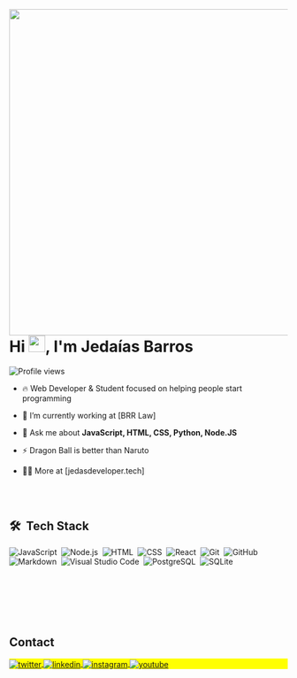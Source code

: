 <img align="right" height="590em" src="https://raw.githubusercontent.com/gist/JedasB/5e4886f06eb80bd25e37e4cb843df5d0/raw/0f2e05e8247a8aa7b3da974c68b78f7d8c01b29e/githubcard.svg"/>
<h1 align="left">Hi <img src="https://raw.githubusercontent.com/kaueMarques/kaueMarques/master/hi.gif" height="30px">, I'm Jedaías Barros</h1>
<p align="left"> <img src="https://komarev.com/ghpvc/?username=jedasb&color=red" alt="Profile views" /> </p>

- 🔥 Web Developer & Student focused on helping people start programming 

- 🔭 I’m currently working at [BRR Law]

- 💬 Ask me about **JavaScript, HTML, CSS, Python, Node.JS**

- ⚡ Dragon Ball is better than Naruto

- 👨‍💻 More at [jedasdeveloper.tech]



<br><br>

## 🛠 &nbsp;Tech Stack

![JavaScript](https://img.shields.io/badge/-JavaScript-05122A?style=flat&logo=javascript)&nbsp;
![Node.js](https://img.shields.io/badge/-Node.js-05122A?style=flat&logo=node.js)&nbsp;
![HTML](https://img.shields.io/badge/-HTML-05122A?style=flat&logo=HTML5)&nbsp;
![CSS](https://img.shields.io/badge/-CSS-05122A?style=flat&logo=CSS3&logoColor=1572B6)&nbsp;
![React](https://img.shields.io/badge/-React-05122A?style=flat&logo=react)&nbsp;
![Git](https://img.shields.io/badge/-Git-05122A?style=flat&logo=git)&nbsp;
![GitHub](https://img.shields.io/badge/-GitHub-05122A?style=flat&logo=github)&nbsp;
![Markdown](https://img.shields.io/badge/-Markdown-05122A?style=flat&logo=markdown)&nbsp;
![Visual Studio Code](https://img.shields.io/badge/-Visual%20Studio%20Code-05122A?style=flat&logo=visual-studio-code&logoColor=007ACC)&nbsp;
![PostgreSQL](https://img.shields.io/badge/-PostgreSQL-05122A?style=flat&logo=postgresql)&nbsp;
![SQLite](https://img.shields.io/badge/-SQLite-05122A?style=flat&logo=sqlite)&nbsp;

<br><br>

<!--

## ⚙️ &nbsp;GitHub Analytics

<p align="left">
<img width="530em" src="https://github-readme-stats.vercel.app/api?username=maykbrito&show_icons=true&theme=vision-friendly-dark" alt="maykbrito's stats"/>
<img width="530em" src="https://github-readme-stats.vercel.app/api/top-langs/?username=maykbrito&layout=compact&theme=vision-friendly-dark" alt="maykbrito's most languages"/>
</p>

-->

<br><br>

## Contact

<p align="left" style="background:yellow">

<a href="https://twitter.com/jedaiasbarros_" target="_blank">
  <img align="center" src="https://img.shields.io/badge/-jedaiasbarros_-05122A?style=flat&logo=twitter" alt="twitter"/>  
</a>
<a href="https://linkedin.com/in/jedaiasbarros" target="_blank">
  <img align="center" src="https://img.shields.io/badge/-jedaiasbarros-05122A?style=flat&logo=linkedin" alt="linkedin"/>
</a>
<a href="https://instagram.com/jedas___" target="_blank">
 <img align="center" src="https://img.shields.io/badge/-jedas___-05122A?style=flat&logo=instagram" alt="instagram"/>
</a>
<a href="https://youtube.com/maykbrito" target="_blank">
 <img align="center" src="https://img.shields.io/badge/-jedaiasbarros-05122A?style=flat&logo=youtube" alt="youtube"/>
</a>
</p>



<!--

<img width="490em" src="https://github-readme-twitter-gazf.vercel.app/api?id=maykbrito&layout=wide&show_reply=off&show_retweet=off" />


**maykbrito/maykbrito** is a ✨ _special_ ✨ repository because its `README.md` (this file) appears on your GitHub profile.

Here are some ideas to get you started:

- 🔭 I’m currently working on ...
- 🌱 I’m currently learning ...
- 👯 I’m looking to collaborate on ...
- 🤔 I’m looking for help with ...
- 💬 Ask me about ...
- 📫 How to reach me: ...
- 😄 Pronouns: ...
- ⚡ Fun fact: ...
-->
